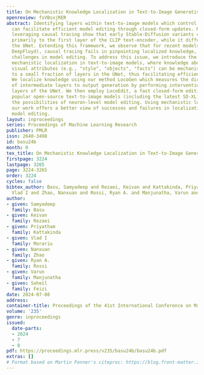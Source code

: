 ```yaml
---
title: On Mechanistic Knowledge Localization in Text-to-Image Generative Models
openreview: fsVBsxjRER
abstract: Identifying layers within text-to-image models which control visual attributes
  can facilitate efficient model editing through closed-form updates. Recent work,
  leveraging causal tracing show that early Stable-Diffusion variants confine knowledge
  primarily to the first layer of the CLIP text-encoder, while it diffuses throughout
  the UNet. Extending this framework, we observe that for recent models (e.g., SD-XL,
  DeepFloyd), causal tracing fails in pinpointing localized knowledge, highlighting
  challenges in model editing. To address this issue, we introduce the concept of
  mechanistic localization in text-to-image models, where knowledge about various
  visual attributes (e.g., "style", "objects", "facts") can be mechanistically localized
  to a small fraction of layers in the UNet, thus facilitating efficient model editing.
  We localize knowledge using our method LocoGen which measures the direct effect
  of intermediate layers to output generation by performing interventions in the cross-attention
  layers of the UNet. We then employ LocoEdit, a fast closed-form editing method across
  popular open-source text-to-image models (including the latest SD-XL) and explore
  the possibilities of neuron-level model editing. Using mechanistic localization,
  our work offers a better view of successes and failures in localization-based text-to-image
  model editing.
layout: inproceedings
series: Proceedings of Machine Learning Research
publisher: PMLR
issn: 2640-3498
id: basu24b
month: 0
tex_title: On Mechanistic Knowledge Localization in Text-to-Image Generative Models
firstpage: 3224
lastpage: 3265
page: 3224-3265
order: 3224
cycles: false
bibtex_author: Basu, Samyadeep and Rezaei, Keivan and Kattakinda, Priyatham and Morariu,
  Vlad I and Zhao, Nanxuan and Rossi, Ryan A. and Manjunatha, Varun and Feizi, Soheil
author:
- given: Samyadeep
  family: Basu
- given: Keivan
  family: Rezaei
- given: Priyatham
  family: Kattakinda
- given: Vlad I
  family: Morariu
- given: Nanxuan
  family: Zhao
- given: Ryan A.
  family: Rossi
- given: Varun
  family: Manjunatha
- given: Soheil
  family: Feizi
date: 2024-07-08
address:
container-title: Proceedings of the 41st International Conference on Machine Learning
volume: '235'
genre: inproceedings
issued:
  date-parts:
  - 2024
  - 7
  - 8
pdf: https://proceedings.mlr.press/v235/basu24b/basu24b.pdf
extras: []
# Format based on Martin Fenner's citeproc: https://blog.front-matter.io/posts/citeproc-yaml-for-bibliographies/
---
```

